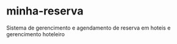 # minha-reserva
Sistema de gerencimento e agendamento de reserva em hoteis e gerencimento hoteleiro
